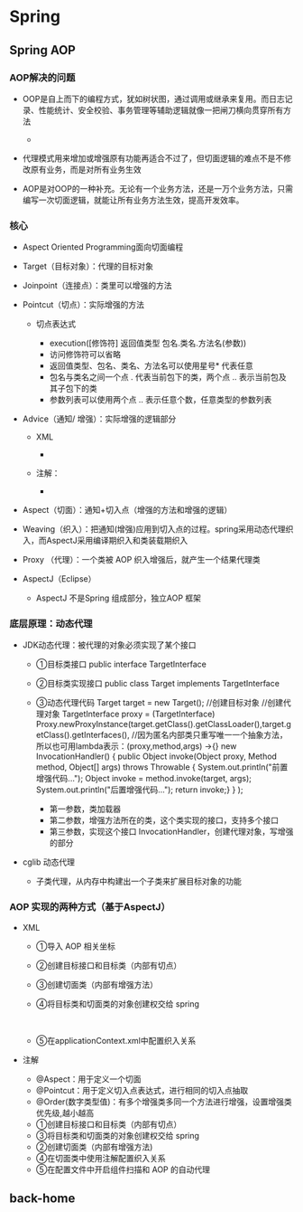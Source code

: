 # Spring

## Spring AOP

### AOP解决的问题

- OOP是自上而下的编程方式，犹如树状图，通过调用或继承来复用。而日志记录、性能统计、安全校验、事务管理等辅助逻辑就像一把闸刀横向贯穿所有方法

	- 

- 代理模式用来增加或增强原有功能再适合不过了，但切面逻辑的难点不是不修改原有业务，而是对所有业务生效
- AOP是对OOP的一种补充。无论有一个业务方法，还是一万个业务方法，只需编写一次切面逻辑，就能让所有业务方法生效，提高开发效率。

### 核心

- Aspect Oriented Programming面向切面编程
- Target（目标对象）：代理的目标对象
- Joinpoint（连接点）：类里可以增强的方法
- Pointcut（切点）：实际增强的方法

	- 切点表达式

		- execution([修饰符] 返回值类型 包名.类名.方法名(参数))
		- 访问修饰符可以省略
		- 返回值类型、包名、类名、方法名可以使用星号* 代表任意
		- 包名与类名之间一个点 . 代表当前包下的类，两个点 .. 表示当前包及其子包下的类
		- 参数列表可以使用两个点 .. 表示任意个数，任意类型的参数列表

- Advice（通知/ 增强）：实际增强的逻辑部分

	- XML

		- 

	- 注解：

		- 

- Aspect（切面）：通知+切入点（增强的方法和增强的逻辑）
- Weaving（织入）：把通知(增强)应用到切入点的过程。spring采用动态代理织入，而AspectJ采用编译期织入和类装载期织入
- Proxy （代理）：一个类被 AOP 织入增强后，就产生一个结果代理类
- AspectJ（Eclipse） 

	- AspectJ 不是Spring 组成部分，独立AOP 框架

### 底层原理：动态代理

- JDK动态代理：被代理的对象必须实现了某个接口

	-  ①目标类接口
 public interface TargetInterface 
	-  ②目标类实现接口
 public class Target implements TargetInterface
	-  ③动态代理代码
 Target target = new Target(); //创建目标对象
 //创建代理对象
 TargetInterface proxy = (TargetInterface) Proxy.newProxyInstance(target.getClass().getClassLoader(),target.getClass().getInterfaces(),
 //因为匿名内部类只重写唯一一个抽象方法，所以也可用lambda表示：(proxy,method,args) ->{} 
 new InvocationHandler() {
             public Object invoke(Object proxy, Method method, Object[] args) throws Throwable {
                 System.out.println("前置增强代码...");
                 Object invoke = method.invoke(target, args);
                 System.out.println("后置增强代码...");
                 return invoke;} } );

		- 第一参数，类加载器
		- 第二参数，增强方法所在的类，这个类实现的接口，支持多个接口
		- 第三参数，实现这个接口 InvocationHandler，创建代理对象，写增强的部分

- cglib 动态代理

	- 子类代理，从内存中构建出一个子类来扩展目标对象的功能

### AOP 实现的两种方式（基于AspectJ）

- XML

	- ①导入 AOP 相关坐标
	- ②创建目标接口和目标类（内部有切点）
	- ③创建切面类（内部有增强方法）
	- ④将目标类和切面类的对象创建权交给 spring

	   

	- ⑤在applicationContext.xml中配置织入关系

- 注解

	- @Aspect：用于定义一个切面
	- @Pointcut：用于定义切入点表达式，进行相同的切入点抽取
	- @Order(数字类型值)：有多个增强类多同一个方法进行增强，设置增强类优先级,越小越高
	- ①创建目标接口和目标类（内部有切点）
	- ③将目标类和切面类的对象创建权交给 spring
	- ②创建切面类（内部有增强方法)
	- ④在切面类中使用注解配置织入关系
	- ⑤在配置文件中开启组件扫描和 AOP 的自动代理

## back-home

